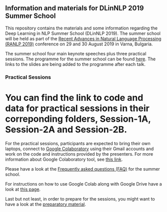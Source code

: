 ## Information and materials for DLinNLP 2019 Summer School 

This repository contains the materials and some information regarding the Deep Learning in NLP Summer School (DLinNLP 2019).
The summer school will be held as part of the [Recent Advances in Natural Language Processing (RANLP 2019)](http://lml.bas.bg/ranlp2019/start.php) conference on 29 and 30 August 2019 in Varna, Bulgaria.

The summer school four main keynote speeches plus three practical sessions. The programme for the summer school can be found [here](https://dlinnlp.github.io/programme.html). The links to the slides are being added to the programme after each talk.


### Practical Sessions

# You can find the link to code and data for practical sessions in their correponding folders, Session-1A, Session-2A and Session-2B.

For the practical sessions, participants are expected to bring their own laptops, connect to [Google Colaboratory](https://colab.research.google.com/) using their Gmail accounts and work on the code and instructions provided by the presenters. For more information about Google Colaboratory tool, see [this link](https://research.google.com/colaboratory/faq.html).

Please have a look at the [Frequently asked questions (FAQ)](https://github.com/omidrohanian/notebooks-DLinNLP/blob/master/FAQ.ipynb) for the summer school.

For instructions on how to use Google Colab along with Google Drive have a look at [this page](https://github.com/omidrohanian/notebooks-DLinNLP/blob/master/googledrive.ipynb). 

Last but not least, in order to prepare for the sessions, you might want to have a look at the [preparatory material](https://github.com/DLinNLP/Materials/blob/master/Preparatory.md).
